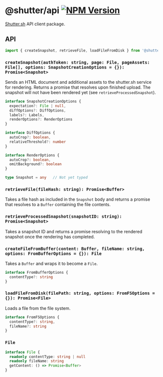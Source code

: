 # @shutter/api [![NPM Version](https://img.shields.io/npm/v/@shutter/api.svg)](https://www.npmjs.com/package/@shutter/api)

[Shutter.sh](https://shutter.sh/) API client package.

## API

```ts
import { createSnapshot, retrieveFile, loadFileFromDisk } from '@shutter/api'
```

### `createSnapshot(authToken: string, page: File, pageAssets: File[], options: SnapshotCreationOptions = {}): Promise<Snapshot>`

Sends an HTML document and additional assets to the shutter.sh service for rendering. Returns a promise that resolves upon finished upload. The snapshot will not have been rendered yet (see `retrieveProcessedSnapshot`).

```ts
interface SnapshotCreationOptions {
  expectation?: File | null,
  diffOptions?: DiffOptions,
  labels?: Labels,
  renderOptions?: RenderOptions
}

interface DiffOptions {
  autoCrop?: boolean,
  relativeThreshold?: number
}

interface RenderOptions {
  autoCrop?: boolean,
  omitBackground?: boolean
}

type Snapshot = any   // Not yet typed
```

### `retrieveFile(fileHash: string): Promise<Buffer>`

Takes a file hash as included in the `Snapshot` body and returns a promise that resolves to a `Buffer` containing the file contents.

### `retrieveProcessedSnapshot(snapshotID: string): Promise<Snapshot>`

Takes a snapshot ID and returns a promise resolving to the rendered snapshot once the rendering has completed.

### `createFileFromBuffer(content: Buffer, fileName: string, options: FromBufferOptions = {}): File`

Takes a `Buffer` and wraps it to become a `File`.

```ts
interface FromBufferOptions {
  contentType?: string
}
```

### `loadFileFromDisk(filePath: string, options: FromFSOptions = {}): Promise<File>`

Loads a file from the file system.

```ts
interface FromFSOptions {
  contentType?: string,
  fileName?: string
}
```

### `File`

```ts
interface File {
  readonly contentType: string | null
  readonly fileName: string
  getContent: () => Promise<Buffer>
}
```
